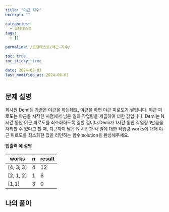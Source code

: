 ```yaml
---
title: "야근 지수"
excerpt: ""

categories:
  - 코딩테스트
tags:
  - []

permalink: /코딩테스트/야근-지수/

toc: true
toc_sticky: true

date: 2024-08-03
last_modified_at: 2024-08-03
---
```


## 문제 설명

회사원 Demi는 가끔은 야근을 하는데요, 야근을 하면 야근 피로도가 쌓입니다. 야근 피로도는 야근을 시작한 시점에서 남은 일의 작업량을 제곱하여 더한 값입니다. Demi는 N시간 동안 야근 피로도를 최소화하도록 일할 겁니다.Demi가 1시간 동안 작업량 1만큼을 처리할 수 있다고 할 때, 퇴근까지 남은 N 시간과 각 일에 대한 작업량 works에 대해 야근 피로도를 최소화한 값을 리턴하는 함수 solution을 완성해주세요.

**입출력 예 설명**

| works     | n   | result |
| --------- | --- | ------ |
| [4, 3, 3] | 4   | 12     |
| [2, 1, 2] | 1   | 6      |
| [1,1]     | 3   | 0      |

## 나의 풀이
